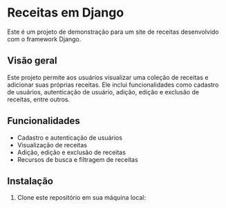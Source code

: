# Receitas em Django

Este é um projeto de demonstração para um site de receitas desenvolvido com o framework Django.

## Visão geral

Este projeto permite aos usuários visualizar uma coleção de receitas e adicionar suas próprias receitas. Ele inclui funcionalidades como cadastro de usuários, autenticação de usuário, adição, edição e exclusão de receitas, entre outros.

## Funcionalidades

- Cadastro e autenticação de usuários
- Visualização de receitas
- Adição, edição e exclusão de receitas
- Recursos de busca e filtragem de receitas

## Instalação

1. Clone este repositório em sua máquina local:

